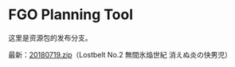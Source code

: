 # FGO Planning Tool

这里是资源包的发布分支。

最新：[20180719.zip](https://github.com/ssttkkl/FGO-Planning-Tool/raw/res-pack/20180719.zip)（Lostbelt No.2 無間氷焔世紀 消えぬ炎の快男児）